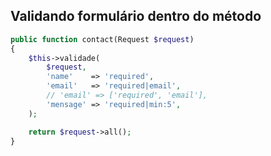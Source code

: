 ## Validando formulário dentro do método

```php
public function contact(Request $request)
{
	$this->validade(
		$request,
		'name'    => 'required',
		'email'   => 'required|email',
        // 'email' => ['required', 'email'],
        'mensage' => 'required|min:5',
	);

	return $request->all();
}
```
<!--stackedit_data:
eyJoaXN0b3J5IjpbMjA5NDk4NjI5Nl19
-->